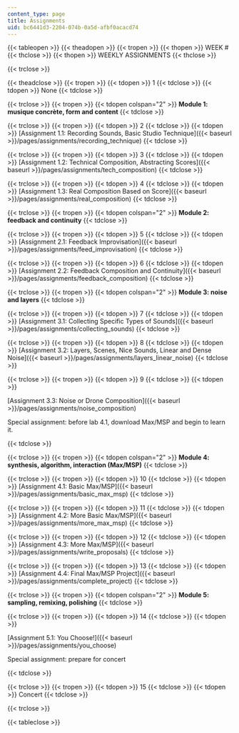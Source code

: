 ```yaml
---
content_type: page
title: Assignments
uid: bc6441d3-2204-074b-0a5d-afbf0acacd74
---
```


{{< tableopen >}}
{{< theadopen >}}
{{< tropen >}}
{{< thopen >}}
WEEK #
{{< thclose >}}
{{< thopen >}}
WEEKLY ASSIGNMENTS
{{< thclose >}}

{{< trclose >}}

{{< theadclose >}}
{{< tropen >}}
{{< tdopen >}}
1
{{< tdclose >}}
{{< tdopen >}}
None
{{< tdclose >}}

{{< trclose >}}
{{< tropen >}}
{{< tdopen colspan="2" >}}
**Module 1: musique concrète, form and content**
{{< tdclose >}}

{{< trclose >}}
{{< tropen >}}
{{< tdopen >}}
2
{{< tdclose >}}
{{< tdopen >}}
[Assignment 1.1: Recording Sounds, Basic Studio Technique]({{< baseurl >}}/pages/assignments/recording_technique)
{{< tdclose >}}

{{< trclose >}}
{{< tropen >}}
{{< tdopen >}}
3
{{< tdclose >}}
{{< tdopen >}}
[Assignment 1.2: Technical Composition, Abstracting Scores]({{< baseurl >}}/pages/assignments/tech_composition)
{{< tdclose >}}

{{< trclose >}}
{{< tropen >}}
{{< tdopen >}}
4
{{< tdclose >}}
{{< tdopen >}}
[Assignment 1.3: Real Composition Based on Score]({{< baseurl >}}/pages/assignments/real_composition)
{{< tdclose >}}

{{< trclose >}}
{{< tropen >}}
{{< tdopen colspan="2" >}}
**Module 2: feedback and continuity**
{{< tdclose >}}

{{< trclose >}}
{{< tropen >}}
{{< tdopen >}}
5
{{< tdclose >}}
{{< tdopen >}}
[Assignment 2.1: Feedback Improvisation]({{< baseurl >}}/pages/assignments/feed_improvisation)
{{< tdclose >}}

{{< trclose >}}
{{< tropen >}}
{{< tdopen >}}
6
{{< tdclose >}}
{{< tdopen >}}
[Assignment 2.2: Feedback Composition and Continuity]({{< baseurl >}}/pages/assignments/feedback_composition)
{{< tdclose >}}

{{< trclose >}}
{{< tropen >}}
{{< tdopen colspan="2" >}}
**Module 3: noise and layers**
{{< tdclose >}}

{{< trclose >}}
{{< tropen >}}
{{< tdopen >}}
7
{{< tdclose >}}
{{< tdopen >}}
[Assignment 3.1: Collecting Specific Types of Sounds]({{< baseurl >}}/pages/assignments/collecting_sounds)
{{< tdclose >}}

{{< trclose >}}
{{< tropen >}}
{{< tdopen >}}
8
{{< tdclose >}}
{{< tdopen >}}
[Assignment 3.2: Layers, Scenes, Nice Sounds, Linear and Dense Noise]({{< baseurl >}}/pages/assignments/layers_linear_noise)
{{< tdclose >}}

{{< trclose >}}
{{< tropen >}}
{{< tdopen >}}
9
{{< tdclose >}}
{{< tdopen >}}


[Assignment 3.3: Noise or Drone Composition]({{< baseurl >}}/pages/assignments/noise_composition)

Special assignment: before lab 4.1, download Max/MSP and begin to learn it.


{{< tdclose >}}

{{< trclose >}}
{{< tropen >}}
{{< tdopen colspan="2" >}}
**Module 4: synthesis, algorithm, interaction (Max/MSP)**
{{< tdclose >}}

{{< trclose >}}
{{< tropen >}}
{{< tdopen >}}
10
{{< tdclose >}}
{{< tdopen >}}
[Assignment 4.1: Basic Max/MSP]({{< baseurl >}}/pages/assignments/basic_max_msp)
{{< tdclose >}}

{{< trclose >}}
{{< tropen >}}
{{< tdopen >}}
11
{{< tdclose >}}
{{< tdopen >}}
[Assignment 4.2: More Basic Max/MSP]({{< baseurl >}}/pages/assignments/more_max_msp)
{{< tdclose >}}

{{< trclose >}}
{{< tropen >}}
{{< tdopen >}}
12
{{< tdclose >}}
{{< tdopen >}}
[Assignment 4.3: More Max/MSP]({{< baseurl >}}/pages/assignments/write_proposals)
{{< tdclose >}}

{{< trclose >}}
{{< tropen >}}
{{< tdopen >}}
13
{{< tdclose >}}
{{< tdopen >}}
[Assignment 4.4: Final Max/MSP Project]({{< baseurl >}}/pages/assignments/complete_project)
{{< tdclose >}}

{{< trclose >}}
{{< tropen >}}
{{< tdopen colspan="2" >}}
**Module 5: sampling, remixing, polishing**
{{< tdclose >}}

{{< trclose >}}
{{< tropen >}}
{{< tdopen >}}
14
{{< tdclose >}}
{{< tdopen >}}


[Assignment 5.1: You Choose!]({{< baseurl >}}/pages/assignments/you_choose)

Special assignment: prepare for concert


{{< tdclose >}}

{{< trclose >}}
{{< tropen >}}
{{< tdopen >}}
15
{{< tdclose >}}
{{< tdopen >}}
Concert
{{< tdclose >}}

{{< trclose >}}

{{< tableclose >}}